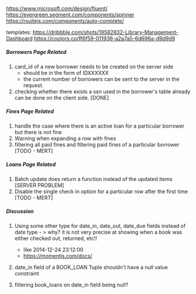 https://www.microsoft.com/design/fluent/
https://evergreen.segment.com/components/spinner
https://rsuitejs.com/components/auto-complete/

templates:
https://dribbble.com/shots/19582832-Library-Management-Dashboard
https://coolors.co/ff6f59-011936-a2a7a5-6d696a-d9d9d9

##### Borrowers Page Related

1. card_id of a new borrower needs to be created on the server side
   - should be in the form of IDXXXXXX
   - the current number of borrowers can be sent to the server in the request.
2. checking whether there exists a ssn used in the borrower's table already can be done on the client side. [DONE]

##### Fines Page Related

1. handle the case where there is an active loan for a particular borrower but there is not fine
2. Warning when expanding a row with fines
3. filtering all paid fines and filtering paid fines of a particular borrower [TODO - MERT]

##### Loans Page Related

1. Batch update does return a function instead of the updated items [SERVER PROBLEM]
2. Disable the single check in option for a particular row after the first time [TODO - MERT]

##### Discussion

1. Using some other type for date_in, date_out, date_due fields instead of date type - > why? it is not very precise at showing when a book was either checked out, returned, etc!!

   - like 2014-12-24 23:12:00
   - https://momentjs.com/docs/

2. date_in field of a BOOK_LOAN Tuple shouldn't have a null value constraint
3. filtering book_loans on date_in field being null?
